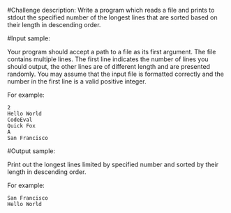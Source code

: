 #Challenge description:
Write a program which reads a file and prints to stdout the specified number of the longest lines that are sorted based on their length in descending order.

#Input sample:

Your program should accept a path to a file as its first argument. The file contains multiple lines. The first line indicates the number of lines you should output, the other lines are of different length and are presented randomly. You may assume that the input file is formatted correctly and the number in the first line is a valid positive integer.

For example:
 
    2
    Hello World
    CodeEval
    Quick Fox
    A
    San Francisco

#Output sample:

Print out the longest lines limited by specified number and sorted by their length in descending order.

For example:

    San Francisco
    Hello World
